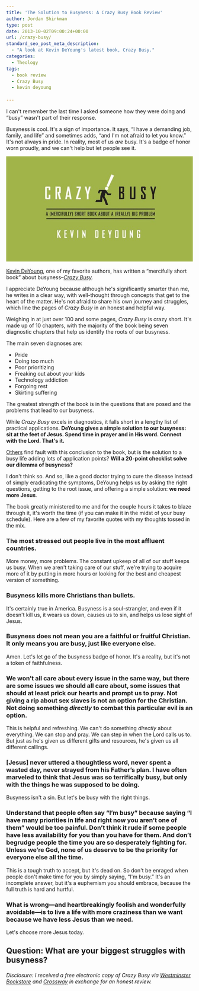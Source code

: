 ```yaml
---
title: 'The Solution to Busyness: A Crazy Busy Book Review'
author: Jordan Shirkman
type: post
date: 2013-10-02T09:00:24+00:00
url: /crazy-busy/
standard_seo_post_meta_description:
  - "A look at Kevin DeYoung's latest book, Crazy Busy."
categories:
  - Theology
tags:
  - book review
  - Crazy Busy
  - kevin deyoung

---
```

I can't remember the last time I asked someone how they were doing and &#8220;busy&#8221; wasn't part of their response.

Busyness is cool. It's a sign of importance. It says, &#8220;I have a demanding job, family, and life&#8221; and sometimes adds, &#8220;and I'm not afraid to let you know.&#8221; It's not always in pride. In reality, most of us _are_ busy. It's a badge of honor worn proudly, and we can't help but let people see it.

[![Image](/static/images/crazy-busy.jpeg)](https://jshirk.com/blog/crazy-busy)

[Kevin DeYoung](http://thegospelcoalition.org/blogs/kevindeyoung/), one of my favorite authors, has written a &#8220;mercifully short book&#8221; about busyness–_[Crazy Busy](http://goo.gl/CIrZzh)._

I appreciate DeYoung because although he's significantly smarter than me, he writes in a clear way, with well-thought through concepts that get to the heart of the matter. He's not afraid to share his own journey and struggles, which line the pages of _Crazy Busy_ in an honest and helpful way.

Weighing in at just over 100 and some pages, _Crazy Busy_ is crazy short. It's made up of 10 chapters, with the majority of the book being seven diagnostic chapters that help us identify the roots of our busyness.<!--more-->

The main seven diagnoses are:

  * Pride
  * Doing too much
  * Poor prioritizing
  * Freaking out about your kids
  * Technology addiction
  * Forgoing rest
  * Skirting suffering

The greatest strength of the book is in the questions that are posed and the problems that lead to our busyness.

While _Crazy Busy_ excels in diagnostics, it falls short in a lengthy list of practical applications. **DeYoung gives a simple solution to our busyness: sit at the feet of Jesus. Spend time in prayer and in His word. Connect with the Lord. That's it.**

[Others](http://www.google.com/url?sa=t&rct=j&q=&esrc=s&source=web&cd=1&cad=rja&ved=0CCsQFjAA&url=http%3A%2F%2Fwww.challies.com%2Fbook-reviews%2Fcrazy-busy&ei=7vBKUvz5JrH8yAGBmIDQBQ&usg=AFQjCNFk7upOWTuqOk54H6mJmo7SkaBGZA&bvm=bv.53371865,d.aWc) find fault with this conclusion to the book, but is the solution to a busy life adding lots of application points? **Will a 20-point checklist solve our dilemma of busyness?**

I don't think so. And so, like a good doctor trying to cure the disease instead of simply eradicating the symptoms, DeYoung helps us by asking the right questions, getting to the root issue, and offering a simple solution: **we need more Jesus**.

The book greatly ministered to me and for the couple hours it takes to blaze through it, it's worth the time (if you can make it in the midst of your busy schedule). Here are a few of my favorite quotes with my thoughts tossed in the mix.

### The most stressed out people live in the most affluent countries.

More money, more problems. The constant upkeep of all of our stuff keeps us busy. When we aren't taking care of our stuff, we're trying to acquire more of it by putting in more hours or looking for the best and cheapest version of something.

### Busyness kills more Christians than bullets.

It's certainly true in America. Busyness is a soul-strangler, and even if it doesn't kill us, it wears us down, causes us to sin, and helps us lose sight of Jesus.

### Busyness does not mean you are a faithful or fruitful Christian. It only means you are busy, just like everyone else.

Amen. Let's let go of the busyness badge of honor. It's a reality, but it's not a token of faithfulness.

### We won’t all care about every issue in the same way, but there are some issues we should all care about, some issues that should at least prick our hearts and prompt us to pray. Not giving a rip about sex slaves is not an option for the Christian. Not doing something _directly_ to combat this particular evil is an option.

This is helpful and refreshing. We can't do something _directly_ about everything. We can stop and pray. We can step in when the Lord calls us to. But just as he's given us different gifts and resources, he's given us all different callings.

### [Jesus] never uttered a thoughtless word, never spent a wasted day, never strayed from his Father’s plan. I have often marveled to think that Jesus was so terrifically busy, but only with the things he was supposed to be doing.

Busyness isn't a sin. But let's be busy with the right things.

### Understand that people often say “I’m busy” because saying “I have many priorities in life and right now you aren’t one of them” would be too painful. Don’t think it rude if some people have less availability for you than you have for them. And don’t begrudge people the time you are so desperately fighting for. Unless we’re God, none of us deserve to be the priority for everyone else all the time.

This is a tough truth to accept, but it's dead on. So don't be enraged when people don't make time for you by simply saying, &#8220;I'm busy.&#8221; It's an incomplete answer, but it's a euphemism you should embrace, because the full truth is hard and hurtful.

### What is wrong—and heartbreakingly foolish and wonderfully avoidable—is to live a life with more craziness than we want because we have less Jesus than we need.

Let's choose more Jesus today.

## Question: What are your biggest struggles with busyness?

###### _Disclosure: I received a free electronic copy of Crazy Busy via [Westminster Bookstore](http://www.wtsbooks.com) and [Crossway](http://www.crossway.org) in exchange for an honest review._
